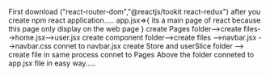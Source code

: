 First download ("react-router-dom","@reactjs/tookit react-redux") after you create npm react application.....
app.jsx=>{
its a main page of react because this page only display on the web page
}
create Pages folder-->create files-->home.jsx-->user.jsx
create component folder-->create files -->navbar.jsx -->navbar.css connet to navbar.jsx
create Store and userSlice folder --> create file in same process connet to Pages
Above the folder conneted to app.jsx file in easy way.....
